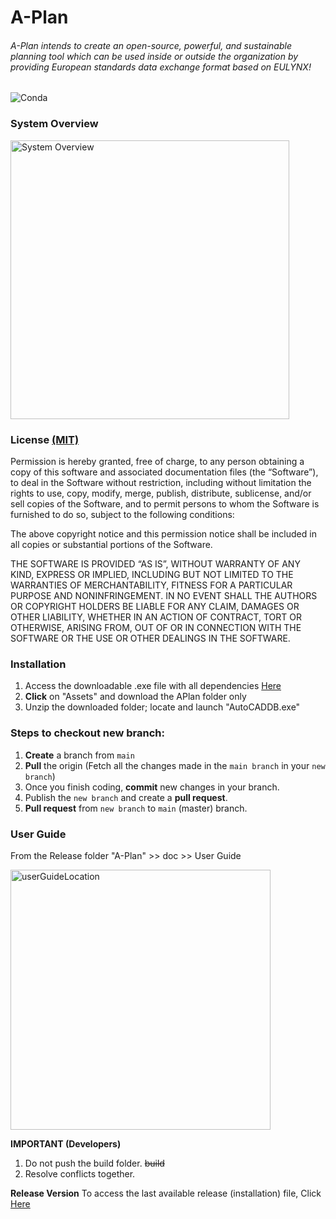 # A-Plan

###### A-Plan intends to create an open-source, powerful, and sustainable planning tool which can be used inside or outside the organization by providing European standards data exchange format based on EULYNX!

![Conda](https://img.shields.io/conda/pn/conda-forge/python?color=green)




### System Overview


<img width="446" alt="System Overview" src="https://user-images.githubusercontent.com/56730691/154312067-49e3c427-e649-43c1-a446-3880fc6c6331.PNG">



### License [(MIT)](https://mit-license.org/)

Permission is hereby granted, free of charge, to any person obtaining a copy of this software and associated documentation files (the “Software”), to deal in the Software without restriction, including without limitation the rights to use, copy, modify, merge, publish, distribute, sublicense, and/or sell copies of the Software, and to permit persons to whom the Software is furnished to do so, subject to the following conditions:

The above copyright notice and this permission notice shall be included in all copies or substantial portions of the Software.

THE SOFTWARE IS PROVIDED “AS IS”, WITHOUT WARRANTY OF ANY KIND, EXPRESS OR IMPLIED, INCLUDING BUT NOT LIMITED TO THE WARRANTIES 
OF MERCHANTABILITY, FITNESS FOR A PARTICULAR PURPOSE AND NONINFRINGEMENT. IN NO EVENT SHALL THE AUTHORS OR COPYRIGHT HOLDERS BE 
LIABLE FOR ANY CLAIM, DAMAGES OR OTHER LIABILITY, WHETHER IN AN ACTION OF CONTRACT, TORT OR OTHERWISE, ARISING FROM, OUT OF OR 
IN CONNECTION WITH THE SOFTWARE OR THE USE OR OTHER DEALINGS IN THE SOFTWARE.



### Installation

1. Access the downloadable .exe file with all dependencies [Here](https://github.com/DB-Netz-AutomatedPlanning/AutoPlan-QT/releases)
2. **Click** on "Assets" and download the APlan folder only
3. Unzip the downloaded folder; locate and launch "AutoCADDB.exe" 




### Steps to checkout new branch:

1. **Create** a branch from `main`
2. **Pull** the origin (Fetch all the changes made in the `main branch` in your `new branch`)
3. Once you finish coding, **commit** new changes in your branch.
4. Publish the `new branch` and create a **pull request**.
5. **Pull request** from `new branch` to `main` (master) branch.



### User Guide
From the Release folder "A-Plan" >> doc >> User Guide

<img width="416" alt="userGuideLocation" src="https://user-images.githubusercontent.com/56730691/154340143-861c6e7f-e9f0-4d8b-81d1-3ebcfac3bad9.PNG">




**IMPORTANT (Developers)**
1. Do not push the build folder. ~~build~~
2. Resolve conflicts together.



**Release Version**
To access the last available release (installation) file, Click [Here](https://github.com/DB-Netz-AutomatedPlanning/AutoPlan-QT/releases)
